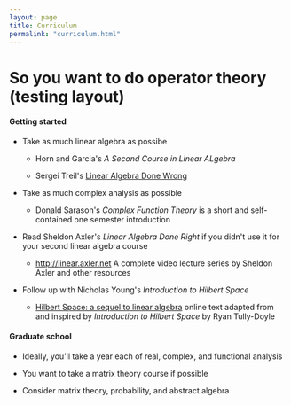 ```yaml
---
layout: page
title: Curriculum
permalink: "curriculum.html"
---
```


# So you want to do operator theory (testing layout)

#### Getting started

- Take as much linear algebra as possibe

	- Horn and Garcia's _A Second Course in Linear ALgebra_

	- Sergei Treil's [Linear Algebra Done Wrong][2] 

- Take as much complex analysis as possible

	- Donald Sarason's _Complex Function Theory_ is a short and self-contained one semester introduction

- Read Sheldon Axler's _Linear Algebra Done Right_ if you didn't use it for your second linear algebra course

	- <http://linear.axler.net> A complete video lecture series by Sheldon Axler and other resources

- Follow up with Nicholas Young's _Introduction to Hilbert Space_

	- [Hilbert Space: a sequel to linear algebra][1] online text adapted from and inspired by _Introduction to Hilbert Space_ by Ryan Tully-Doyle

#### Graduate school

- Ideally, you'll take a year each of real, complex, and functional analysis

- You want to take a matrix theory course if possible
 
- Consider matrix theory, probability, and abstract algebra

[1]:<http://math.newhaven.edu/rtullydo/hilbert/hilbert.html>
[2]:<https://www.math.brown.edu/~treil/papers/LADW/LADW.html>